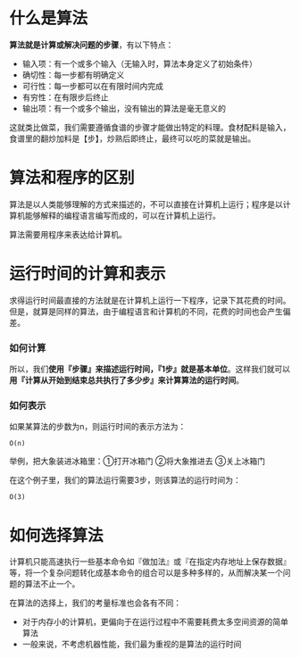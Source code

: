 # 什么是算法
**算法就是计算或解决问题的步骤**，有以下特点：
* 输入项：有一个或多个输入（无输入时，算法本身定义了初始条件）
* 确切性：每一步都有明确定义
* 可行性：每一步都可以在有限时间内完成
* 有穷性：在有限步后终止
* 输出项：有一个或多个输出，没有输出的算法是毫无意义的

这就类比做菜，我们需要遵循食谱的步骤才能做出特定的料理。食材配料是输入，食谱里的翻炒加料是【步】，炒熟后即终止，最终可以吃的菜就是输出。

# 算法和程序的区别
算法是以人类能够理解的方式来描述的，不可以直接在计算机上运行；程序是以计算机能够解释的编程语言编写而成的，可以在计算机上运行。

算法需要用程序来表达给计算机。

# 运行时间的计算和表示
求得运行时间最直接的方法就是在计算机上运行一下程序，记录下其花费的时间。但是，就算是同样的算法，由于编程语言和计算机的不同，花费的时间也会产生偏差。

### 如何计算
所以，我们**使用『步骤』来描述运行时间，『1步』就是基本单位**。这样我们就可以**用『计算从开始到结束总共执行了多少步』来计算算法的运行时间**。

### 如何表示
如果某算法的步数为n，则运行时间的表示方法为：

    O(n)

举例，把大象装进冰箱里：①打开冰箱门 ②将大象推进去 ③关上冰箱门

在这个例子里，我们的算法运行需要3步，则该算法的运行时间为：

    O(3)

# 如何选择算法

计算机只能高速执行一些基本命令如『做加法』或『在指定内存地址上保存数据』等，将一个复杂问题转化成基本命令的组合可以是多种多样的，从而解决某一个问题的算法不止一个。

在算法的选择上，我们的考量标准也会各有不同：
* 对于内存小的计算机，更偏向于在运行过程中不需要耗费太多空间资源的简单算法
* 一般来说，不考虑机器性能，我们最为重视的是算法的运行时间
